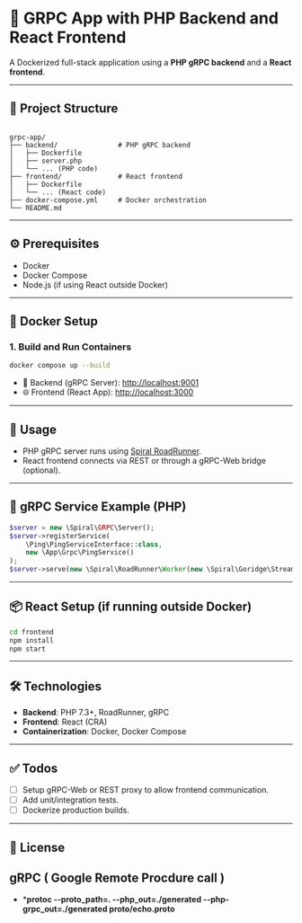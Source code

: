 # 🚀 GRPC App with PHP Backend and React Frontend

A Dockerized full-stack application using a **PHP gRPC backend** and a **React frontend**.

---

## 📁 Project Structure

```

grpc-app/
├── backend/               # PHP gRPC backend
│   ├── Dockerfile
│   ├── server.php
│   └── ... (PHP code)
├── frontend/              # React frontend
│   ├── Dockerfile
│   └── ... (React code)
├── docker-compose.yml     # Docker orchestration
└── README.md

````

---

## ⚙️ Prerequisites

- Docker
- Docker Compose
- Node.js (if using React outside Docker)

---

## 🐳 Docker Setup

### 1. Build and Run Containers

```bash
docker compose up --build
````

* 📡 Backend (gRPC Server): [http://localhost:9001](http://localhost:9001)
* 🌐 Frontend (React App): [http://localhost:3000](http://localhost:3000)

---

## 🧠 Usage

* PHP gRPC server runs using [Spiral RoadRunner](https://roadrunner.dev).
* React frontend connects via REST or through a gRPC-Web bridge (optional).

---

## 🔌 gRPC Service Example (PHP)

```php
$server = new \Spiral\GRPC\Server();
$server->registerService(
    \Ping\PingServiceInterface::class,
    new \App\Grpc\PingService()
);
$server->serve(new \Spiral\RoadRunner\Worker(new \Spiral\Goridge\StreamRelay(STDIN, STDOUT)));
```

---

## 📦 React Setup (if running outside Docker)

```bash
cd frontend
npm install
npm start
```

---

## 🛠 Technologies

* **Backend**: PHP 7.3+, RoadRunner, gRPC
* **Frontend**: React (CRA)
* **Containerization**: Docker, Docker Compose

---

## ✅ Todos

* [ ] Setup gRPC-Web or REST proxy to allow frontend communication.
* [ ] Add unit/integration tests.
* [ ] Dockerize production builds.

---

## 📄 License

## gRPC ( Google Remote Procdure call  )
* ***protoc --proto_path=. --php_out=./generated --php-grpc_out=./generated proto/echo.proto**